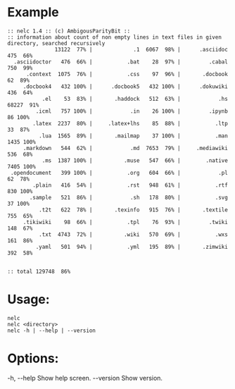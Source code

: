 # Example

	:: nelc 1.4 :: (c) AmbigousParityBit ::
	:: information about count of non empty lines in text files in given directory, searched recursively
	               13122  77% |             .1  6067  98% |      .asciidoc   475  66% 
	  .asciidoctor   476  66% |           .bat    28  97% |         .cabal   750  99% 
	      .context  1075  76% |           .css    97  96% |       .docbook    62  89% 
	     .docbook4   432 100% |      .docbook5   432 100% |      .dokuwiki   436  64% 
	           .el    53  83% |       .haddock   512  63% |            .hs 68227  91% 
	         .icml   757 100% |            .in    26 100% |         .ipynb    86 100% 
	        .latex  2237  80% |     .latex+lhs    85  88% |           .ltp    33  87% 
	          .lua  1565  89% |       .mailmap    37 100% |           .man  1435 100% 
	     .markdown   544  62% |            .md  7653  79% |     .mediawiki   536  68% 
	           .ms  1387 100% |          .muse   547  66% |        .native  7405 100% 
	 .opendocument   399 100% |           .org   604  66% |            .pl    62  78% 
	        .plain   416  54% |           .rst   948  61% |           .rtf   830 100% 
	       .sample   521  86% |            .sh   178  80% |           .svg    37 100% 
	          .t2t   622  78% |       .texinfo   915  76% |       .textile   755  65% 
	     .tikiwiki    98  66% |           .tpl    76  93% |         .twiki   148  67% 
	          .txt  4743  72% |          .wiki   570  69% |           .wxs   161  86% 
	         .yaml   501  94% |           .yml   195  89% |       .zimwiki   392  58% 
	
	
	:: total 129748  86%

# Usage:
	nelc 
	nelc <directory>
	nelc -h | --help | --version

# Options:
  -h, --help  	Show help screen.
  --version  	Show version.